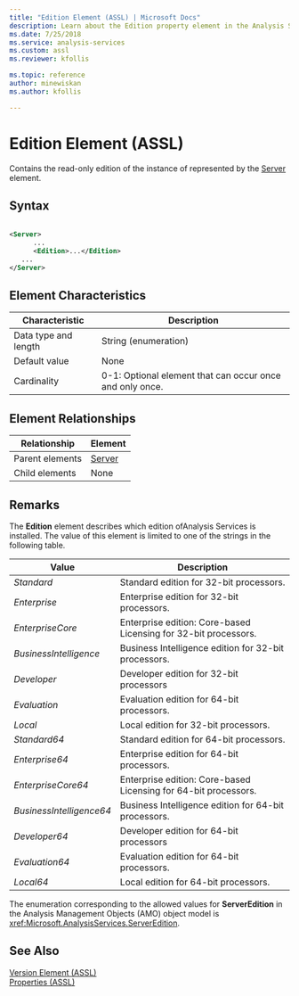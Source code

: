 ```yaml
---
title: "Edition Element (ASSL) | Microsoft Docs"
description: Learn about the Edition property element in the Analysis Services Scripting Language (ASSL) schema.
ms.date: 7/25/2018
ms.service: analysis-services
ms.custom: assl
ms.reviewer: kfollis

ms.topic: reference
author: minewiskan
ms.author: kfollis

---
```

# Edition Element (ASSL)

  Contains the read-only edition of the instance of  represented by the [Server](../objects/server-element-assl.md) element.  
  
## Syntax  
  
```xml  
  
<Server>  
      ...  
      <Edition>...</Edition>  
   ...  
</Server>  
```  
  
## Element Characteristics  
  
|Characteristic|Description|  
|--------------------|-----------------|  
|Data type and length|String (enumeration)|  
|Default value|None|  
|Cardinality|0-1: Optional element that can occur once and only once.|  
  
## Element Relationships  
  
|Relationship|Element|  
|------------------|-------------|  
|Parent elements|[Server](../objects/server-element-assl.md)|  
|Child elements|None|  
  
## Remarks  
 The **Edition** element describes which edition ofAnalysis Services is installed. The value of this element is limited to one of the strings in the following table.  
  
|Value|Description|  
|-----------|-----------------|  
|*Standard*| Standard edition for 32-bit processors.|  
|*Enterprise*| Enterprise edition for 32-bit processors.|  
|*EnterpriseCore*| Enterprise edition: Core-based Licensing for 32-bit processors.|  
|*BusinessIntelligence*| Business Intelligence edition for 32-bit processors.|  
|*Developer*| Developer edition for 32-bit processors|  
|*Evaluation*| Evaluation edition for 64-bit processors.|  
|*Local*| Local edition for 32-bit processors.|  
|*Standard64*| Standard edition for 64-bit processors.|  
|*Enterprise64*| Enterprise edition for 64-bit processors.|  
|*EnterpriseCore64*| Enterprise edition: Core-based Licensing for 64-bit processors.|  
|*BusinessIntelligence64*| Business Intelligence edition for 64-bit processors.|  
|*Developer64*| Developer edition for 64-bit processors|  
|*Evaluation64*| Evaluation edition for 64-bit processors.|  
|*Local64*| Local edition for 64-bit processors.|  
  
 The enumeration corresponding to the allowed values for **ServerEdition** in the Analysis Management Objects (AMO) object model is <xref:Microsoft.AnalysisServices.ServerEdition>.  
  
## See Also  
 [Version Element &#40;ASSL&#41;](version-element-assl.md)   
 [Properties &#40;ASSL&#41;](properties-assl.md)  
  
  
